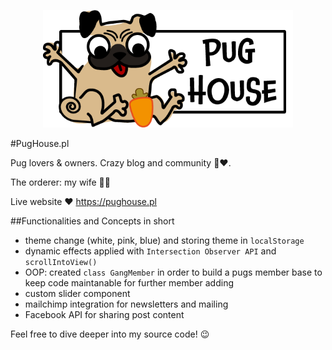 <p align="center">
  <img width="400" src="/img/Logo pughouse.png">
</p>

#PugHouse.pl

Pug lovers & owners. Crazy blog and community 🐾❤️.

The orderer: my wife 👩‍🦱

Live website ❤ https://pughouse.pl

##Functionalities and Concepts in short

- theme change (white, pink, blue) and storing theme in `localStorage`
- dynamic effects applied with `Intersection Observer API` and `scrollIntoView()`
- OOP: created `class GangMember` in order to build a pugs member base to keep code maintanable for further member adding
- custom slider component
- mailchimp integration for newsletters and mailing
- Facebook API for sharing post content

Feel free to dive deeper into my source code! 😉
